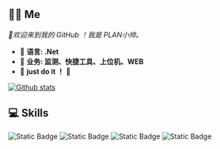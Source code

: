 ## 🙋🏻 **Me**  
  *👋欢迎来到我的 GitHub ！我是 PLAN小帅。*  
- 🔭 **语言: .Net**
- 🌱 **业务: 监测、快捷工具、上位机、WEB**
- 💎    **just do it ！**    💎

 [![Github stats](https://github-readme-stats.vercel.app/api?username=xstplan&show_icons=true&include_all_commits=true)](https://github.com/xstplan/github-readme-stats)

## 💻 **Skills**  
![Static Badge](https://img.shields.io/badge/WPF-blue)
![Static Badge](https://img.shields.io/badge/Blazor-purple)
![Static Badge](https://img.shields.io/badge/ASP-orange)
![Static Badge](https://img.shields.io/badge/Vue-green)


<!--
**xstplan/xstplan** is a ✨ _special_ ✨ repository because its `README.md` (this file) appears on your GitHub profile.
![ReadMe Card](https://github-readme-stats.vercel.app/api/pin/?username=xstplan&repo=SatisfactoryModManagerCN)
Here are some ideas to get you started:

- 🔭 I’m currently working on ...
- 🌱 I’m currently learning ...
- 👯 I’m looking to collaborate on ...
- 🤔 I’m looking for help with ...
- 💬 Ask me about ...
- 📫 How to reach me: ...
- 😄 Pronouns: ...
- ⚡ Fun fact: ...
-->
